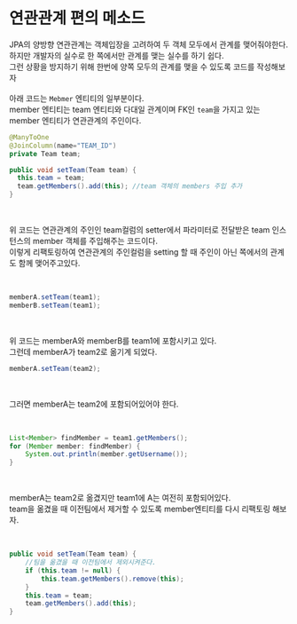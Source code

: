# 연관관계 편의 메소드
JPA의 양방향 연관관계는 객체입장을 고려하여 두 객체 모두에서 관계를 맺어줘야한다.<br>
하지만 개발자의 실수로 한 쪽에서만 관계를 맺는 실수를 하기 쉽다.<br>
그런 상황을 방지하기 위해 한번에 양쪽 모두의 관계를 맺을 수 있도록 코드를 작성해보자<br>
<br>
아래 코드는 `Mebmer` 엔티티의 일부분이다.<br>
member 엔티티는 team 엔티티와 다대일 관계이며 FK인 `team`을 가지고 있는 member 엔티티가 연관관계의 주인이다.
<br>

```java
@ManyToOne
@JoinColumn(name="TEAM_ID")
private Team team;

public void setTeam(Team team) {
  this.team = team;
  team.getMembers().add(this); //team 객체의 members 주입 추가
}
```

<br>

위 코드는 연관관계의 주인인 team컬럼의 setter에서 파라미터로 전달받은 team 인스턴스의 member 객체를 주입해주는 코드이다.<br>
이렇게 리팩토링하여 연관관계의 주인컬럼을 setting 할 때 주인이 아닌 쪽에서의 관계도 함께 맺어주고있다.

<br>

```java
memberA.setTeam(team1);
memberB.setTeam(team1);
```

<br>

위 코드는 memberA와 memberB를 team1에 포함시키고 있다.<br>
그런데 memberA가 team2로 옮기계 되었다.<br>

```java
memberA.setTeam(team2);
```

<br>

그러면 memberA는 team2에 포함되어있어야 한다.

<br>

```java
List<Member> findMember = team1.getMembers();
for (Member member: findMember) {
    System.out.println(member.getUsername());
}
```

<br>

memberA는 team2로 옮겼지만 team1에 A는 여전히 포함되어있다.<br>
team을 옮겼을 때 이전팀에서 제거할 수 있도록 member엔티티를 다시 리팩토링 해보자.

<br>

```java
public void setTeam(Team team) {
    //팀을 옮겼을 때 이전팀에서 제외시켜준다.
    if (this.team != null) {
        this.team.getMembers().remove(this);
    }
    this.team = team;
    team.getMembers().add(this);
}
```

